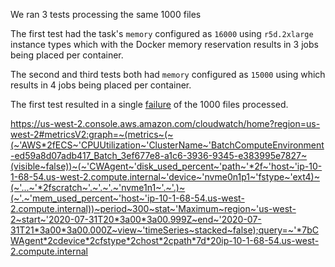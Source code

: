 We ran 3 tests processing the same 1000 files 

The first test had the task's `memory` configured as `16000` using `r5d.2xlarge` instance types which with the Docker memory reservation results in 3 jobs being placed per container.

The second and third tests both had `memory` configured as `15000` using which results in 4 jobs being placed per container.

The first test resulted in a single [failure](Jul_24_S30_error_details.csv) of the 1000 files processed.

https://us-west-2.console.aws.amazon.com/cloudwatch/home?region=us-west-2#metricsV2:graph=~(metrics~(~(~'AWS*2fECS~'CPUUtilization~'ClusterName~'BatchComputeEnvironment-ed59a8d07adb417_Batch_3ef677e8-a1c6-3936-9345-e383995e7827~(visible~false))~(~'CWAgent~'disk_used_percent~'path~'*2f~'host~'ip-10-1-68-54.us-west-2.compute.internal~'device~'nvme0n1p1~'fstype~'ext4)~(~'...~'*2fscratch~'.~'.~'.~'nvme1n1~'.~'.)~(~'.~'mem_used_percent~'host~'ip-10-1-68-54.us-west-2.compute.internal))~period~300~stat~'Maximum~region~'us-west-2~start~'2020-07-31T20*3a00*3a00.999Z~end~'2020-07-31T21*3a00*3a00.000Z~view~'timeSeries~stacked~false);query=~'*7bCWAgent*2cdevice*2cfstype*2chost*2cpath*7d*20ip-10-1-68-54.us-west-2.compute.internal
